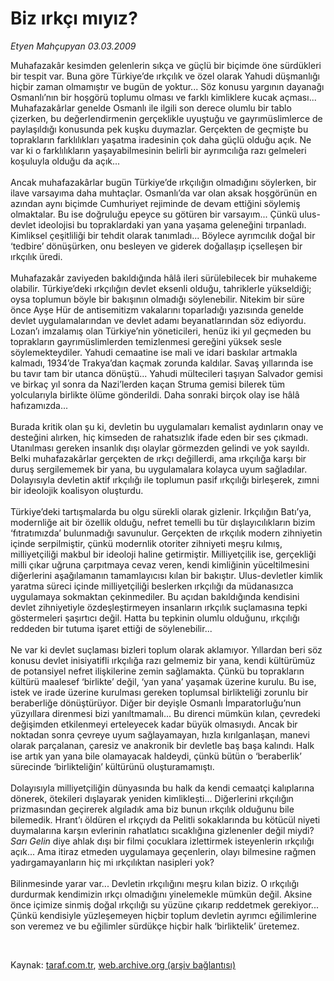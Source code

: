 # Biz ırkçı mıyız?

*Etyen Mahçupyan 03.03.2009*

<div class="taraf_structure_2col_1zq">
<div class="margen_n">



 <p>Muhafazakâr kesimden gelenlerin sıkça ve güçlü bir biçimde öne sürdükleri bir tespit var. Buna göre Türkiye’de ırkçılık ve özel olarak Yahudi düşmanlığı hiçbir zaman olmamıştır ve bugün de yoktur... Söz konusu yargının dayanağı Osmanlı’nın bir hoşgörü toplumu olması ve farklı kimliklere kucak açması... Muhafazakârlar genelde Osmanlı ile ilgili son derece olumlu bir tablo çizerken, bu değerlendirmenin gerçeklikle uyuştuğu ve gayrımüslimlerce de paylaşıldığı konusunda pek kuşku duymazlar. Gerçekten de geçmişte bu toprakların farklılıkları yaşatma iradesinin çok daha güçlü olduğu açık. Ne var ki o farklılıkların yaşayabilmesinin belirli bir ayrımcılığa razı gelmeleri koşuluyla olduğu da açık... <br/><br/>Ancak muhafazakârlar bugün Türkiye’de ırkçılığın olmadığını söylerken, bir ilave varsayıma daha muhtaçlar. Osmanlı’da var olan aksak hoşgörünün en azından aynı biçimde Cumhuriyet rejiminde de devam ettiğini söylemiş olmaktalar. Bu ise doğruluğu epeyce su götüren bir varsayım... Çünkü ulus-devlet ideolojisi bu topraklardaki yan yana yaşama geleneğini tırpanladı. Kimliksel çeşitliliği bir tehdit olarak tanımladı... Böylece ayrımcılık doğal bir ‘tedbire’ dönüşürken, onu besleyen ve giderek doğallaşıp içselleşen bir ırkçılık üredi. <br/><br/>Muhafazakâr zaviyeden bakıldığında hâlâ ileri sürülebilecek bir muhakeme olabilir. Türkiye’deki ırkçılığın devlet eksenli olduğu, tahriklerle yükseldiği; oysa toplumun böyle bir bakışının olmadığı söylenebilir. Nitekim bir süre önce Ayşe Hür de antisemitizm vakalarını toparladığı yazısında genelde devlet uygulamalarından ve devlet adamı beyanatlarından söz ediyordu. Lozan’ı imzalamış olan Türkiye’nin yöneticileri, henüz iki yıl geçmeden bu toprakların gayrımüslimlerden temizlenmesi gereğini yüksek sesle söylemekteydiler. Yahudi cemaatine ise mali ve idari baskılar artmakla kalmadı, 1934’de Trakya’dan kaçmak zorunda kaldılar. Savaş yıllarında ise bu tavır tam bir utanca dönüştü... Yahudi mültecileri taşıyan Salvador gemisi ve birkaç yıl sonra da Nazi’lerden kaçan Struma gemisi bilerek tüm yolcularıyla birlikte ölüme gönderildi. Daha sonraki birçok olay ise hâlâ hafızamızda... <br/><br/>Burada kritik olan şu ki, devletin bu uygulamaları kemalist aydınların onay ve desteğini alırken, hiç kimseden de rahatsızlık ifade eden bir ses çıkmadı. Utanılması gereken insanlık dışı olaylar görmezden gelindi ve yok sayıldı. Belki muhafazakârlar gerçekten de ırkçı değillerdi, ama ırkçılığa karşı bir duruş sergilememek bir yana, bu uygulamalara kolayca uyum sağladılar. Dolayısıyla devletin aktif ırkçılığı ile toplumun pasif ırkçılığı birleşerek, zımni bir ideolojik koalisyon oluşturdu. <br/><br/>Türkiye’deki tartışmalarda bu olgu sürekli olarak gizlenir. Irkçılığın Batı’ya, modernliğe ait bir özellik olduğu, nefret temelli bu tür dışlayıcılıkların bizim ‘fıtratımızda’ bulunmadığı savunulur. Gerçekten de ırkçılık modern zihniyetin içinde serpilmiştir, çünkü modernlik otoriter zihniyeti meşru kılmış, milliyetçiliği makbul bir ideoloji haline getirmiştir. Milliyetçilik ise, gerçekliği milli çıkar uğruna çarpıtmaya cevaz veren, kendi kimliğinin yüceltilmesini diğerlerini aşağılamanın tamamlayıcısı kılan bir bakıştır. Ulus-devletler kimlik yaratma süreci içinde milliyetçiliği beslerken ırkçılığı da müdanasızca uygulamaya sokmaktan çekinmediler. Bu açıdan bakıldığında kendisini devlet zihniyetiyle özdeşleştirmeyen insanların ırkçılık suçlamasına tepki göstermeleri şaşırtıcı değil. Hatta bu tepkinin olumlu olduğunu, ırkçılığı reddeden bir tutuma işaret ettiği de söylenebilir... <br/><br/>Ne var ki devlet suçlaması bizleri toplum olarak aklamıyor. Yıllardan beri söz konusu devlet inisiyatifli ırkçılığa razı gelmemiz bir yana, kendi kültürümüz de potansiyel nefret ilişkilerine zemin sağlamakta. Çünkü bu toprakların kültürü maalesef ‘birlikte’ değil, ‘yan yana’ yaşamak üzerine kurulu. Bu ise, istek ve irade üzerine kurulması gereken toplumsal birlikteliği zorunlu bir beraberliğe dönüştürüyor. Diğer bir deyişle Osmanlı İmparatorluğu’nun yüzyıllara direnmesi bizi yanıltmamalı... Bu direnci mümkün kılan, çevredeki değişimden etkilenmeyi erteleyecek kadar büyük olmasıydı. Ancak bir noktadan sonra çevreye uyum sağlayamayan, hızla kırılganlaşan, manevi olarak parçalanan, çaresiz ve anakronik bir devletle baş başa kalındı. Halk ise artık yan yana bile olamayacak haldeydi, çünkü bütün o ‘beraberlik’ sürecinde ‘birlikteliğin’ kültürünü oluşturamamıştı. <br/><br/>Dolayısıyla milliyetçiliğin dünyasında bu halk da kendi cemaatçi kalıplarına dönerek, ötekileri dışlayarak yeniden kimlikleşti... Diğerlerini ırkçılığın prizmasından geçirerek algıladık ama biz bunun ırkçılık olduğunu bile bilemedik. Hrant’ı öldüren el ırkçıydı da Pelitli sokaklarında bu kötücül niyeti duymalarına karşın evlerinin rahatlatıcı sıcaklığına gizlenenler değil miydi? <i>Sarı Gelin</i> diye ahlak dışı bir filmi çocuklara izlettirmek isteyenlerin ırkçılığı açık... Ama itiraz etmeden uygulamaya geçenlerin, olayı bilmesine rağmen yadırgamayanların hiç mi ırkçılıktan nasipleri yok? <br/><br/>Bilinmesinde yarar var... Devletin ırkçılığını meşru kılan biziz. O ırkçılığı durdurmak kendimizin ırkçı olmadığını yinelemekle mümkün değil. Aksine önce içimize sinmiş doğal ırkçılığı su yüzüne çıkarıp reddetmek gerekiyor... Çünkü kendisiyle yüzleşemeyen hiçbir toplum devletin ayrımcı eğilimlerine son veremez ve bu eğilimler sürdükçe hiçbir halk ‘birliktelik’ üretemez.</p>

<br/>


<div id="taraf_not">
</div>

</div>


</div>

Kaynak: [taraf.com.tr](http://www.taraf.com.tr:80/makale/4304.htm), [web.archive.org (arşiv bağlantısı)](http://web.archive.org/web/20090306120650/http://www.taraf.com.tr:80/makale/4304.htm)
